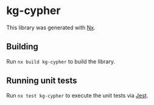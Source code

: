 # kg-cypher

This library was generated with [Nx](https://nx.dev).

## Building

Run `nx build kg-cypher` to build the library.

## Running unit tests

Run `nx test kg-cypher` to execute the unit tests via [Jest](https://jestjs.io).
